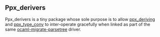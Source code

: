 Ppx_derivers
------------

Ppx_derivers is a tiny package whose sole purpose is to allow
[ppx_deriving](https://github.com/whitequark/ppx_deriving) and
[ppx_type_conv](https://github.com/janestreet/ppx_type_conv) to inter-operate
gracefully when linked as part of the same
[ocaml-migrate-parsetree](https://github.com/let-def/ocaml-migrate-parsetree)
driver.

